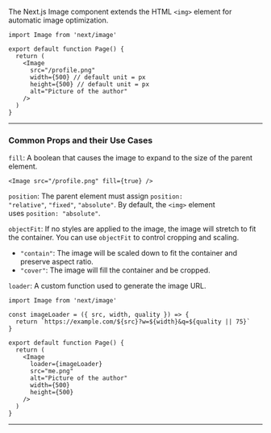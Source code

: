 
The Next.js Image component extends the HTML `<img>` element for automatic image optimization.

```
import Image from 'next/image'
 
export default function Page() {
  return (
    <Image
      src="/profile.png"
      width={500} // default unit = px
      height={500} // default unit = px
      alt="Picture of the author"
    />
  )
}
```

---
### Common Props and their Use Cases

`fill`: A boolean that causes the image to expand to the size of the parent element.

```
<Image src="/profile.png" fill={true} />
```

`position`: The parent element must assign `position: "relative"`, `"fixed"`, `"absolute"`. By default, the `<img>` element uses `position: "absolute"`.

`objectFit`: If no styles are applied to the image, the image will stretch to fit the container. You can use `objectFit` to control cropping and scaling.

- `"contain"`: The image will be scaled down to fit the container and preserve aspect ratio.
- `"cover"`: The image will fill the container and be cropped.

`loader`: A custom function used to generate the image URL.

```
import Image from 'next/image'
 
const imageLoader = ({ src, width, quality }) => {
  return `https://example.com/${src}?w=${width}&q=${quality || 75}`
}
 
export default function Page() {
  return (
    <Image
      loader={imageLoader}
      src="me.png"
      alt="Picture of the author"
      width={500}
      height={500}
    />
  )
}
```

---
